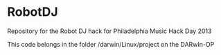 RobotDJ
==============

Repository for the Robot DJ hack for Philadelphia Music Hack Day 2013

This code belongs in the folder /darwin/Linux/project on the DARwIn-OP
